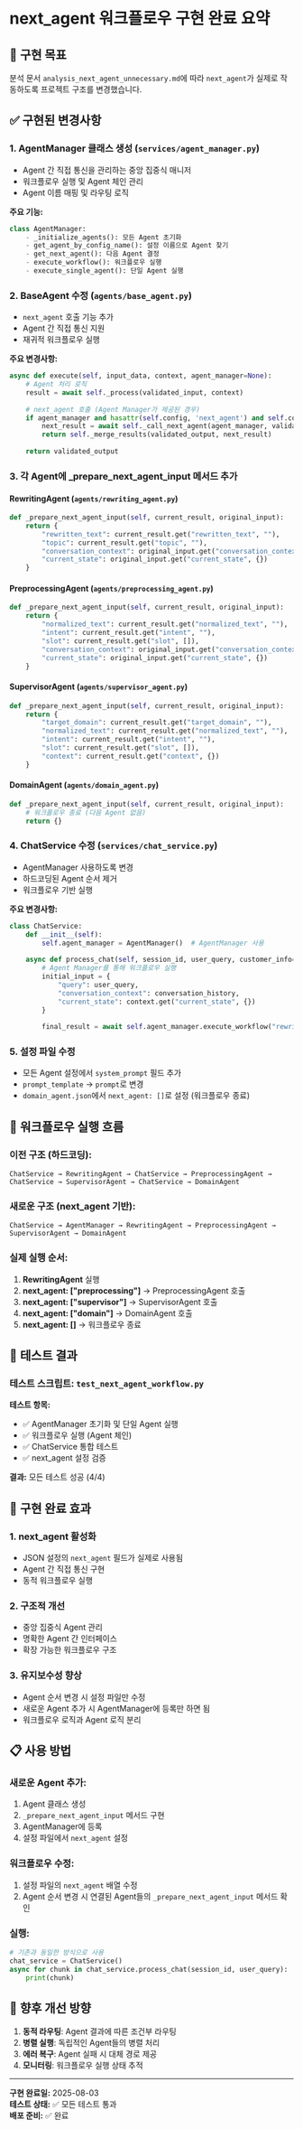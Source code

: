 # next_agent 워크플로우 구현 완료 요약

## 🎯 구현 목표
분석 문서 `analysis_next_agent_unnecessary.md`에 따라 `next_agent`가 실제로 작동하도록 프로젝트 구조를 변경했습니다.

## ✅ 구현된 변경사항

### 1. **AgentManager 클래스 생성** (`services/agent_manager.py`)
- Agent 간 직접 통신을 관리하는 중앙 집중식 매니저
- 워크플로우 실행 및 Agent 체인 관리
- Agent 이름 매핑 및 라우팅 로직

**주요 기능:**
```python
class AgentManager:
    - _initialize_agents(): 모든 Agent 초기화
    - get_agent_by_config_name(): 설정 이름으로 Agent 찾기
    - get_next_agent(): 다음 Agent 결정
    - execute_workflow(): 워크플로우 실행
    - execute_single_agent(): 단일 Agent 실행
```

### 2. **BaseAgent 수정** (`agents/base_agent.py`)
- `next_agent` 호출 기능 추가
- Agent 간 직접 통신 지원
- 재귀적 워크플로우 실행

**주요 변경사항:**
```python
async def execute(self, input_data, context, agent_manager=None):
    # Agent 처리 로직
    result = await self._process(validated_input, context)
    
    # next_agent 호출 (Agent Manager가 제공된 경우)
    if agent_manager and hasattr(self.config, 'next_agent') and self.config.next_agent:
        next_result = await self._call_next_agent(agent_manager, validated_output, input_data, context)
        return self._merge_results(validated_output, next_result)
    
    return validated_output
```

### 3. **각 Agent에 _prepare_next_agent_input 메서드 추가**

#### RewritingAgent (`agents/rewriting_agent.py`)
```python
def _prepare_next_agent_input(self, current_result, original_input):
    return {
        "rewritten_text": current_result.get("rewritten_text", ""),
        "topic": current_result.get("topic", ""),
        "conversation_context": original_input.get("conversation_context", []),
        "current_state": original_input.get("current_state", {})
    }
```

#### PreprocessingAgent (`agents/preprocessing_agent.py`)
```python
def _prepare_next_agent_input(self, current_result, original_input):
    return {
        "normalized_text": current_result.get("normalized_text", ""),
        "intent": current_result.get("intent", ""),
        "slot": current_result.get("slot", []),
        "conversation_context": original_input.get("conversation_context", []),
        "current_state": original_input.get("current_state", {})
    }
```

#### SupervisorAgent (`agents/supervisor_agent.py`)
```python
def _prepare_next_agent_input(self, current_result, original_input):
    return {
        "target_domain": current_result.get("target_domain", ""),
        "normalized_text": current_result.get("normalized_text", ""),
        "intent": current_result.get("intent", ""),
        "slot": current_result.get("slot", []),
        "context": current_result.get("context", {})
    }
```

#### DomainAgent (`agents/domain_agent.py`)
```python
def _prepare_next_agent_input(self, current_result, original_input):
    # 워크플로우 종료 (다음 Agent 없음)
    return {}
```

### 4. **ChatService 수정** (`services/chat_service.py`)
- AgentManager 사용하도록 변경
- 하드코딩된 Agent 순서 제거
- 워크플로우 기반 실행

**주요 변경사항:**
```python
class ChatService:
    def __init__(self):
        self.agent_manager = AgentManager()  # AgentManager 사용
    
    async def process_chat(self, session_id, user_query, customer_info=None):
        # Agent Manager를 통해 워크플로우 실행
        initial_input = {
            "query": user_query,
            "conversation_context": conversation_history,
            "current_state": context.get("current_state", {})
        }
        
        final_result = await self.agent_manager.execute_workflow("rewriting", initial_input, context)
```

### 5. **설정 파일 수정**
- 모든 Agent 설정에서 `system_prompt` 필드 추가
- `prompt_template` → `prompt`로 변경
- `domain_agent.json`에서 `next_agent: []`로 설정 (워크플로우 종료)

## 🔄 워크플로우 실행 흐름

### **이전 구조 (하드코딩):**
```
ChatService → RewritingAgent → ChatService → PreprocessingAgent → ChatService → SupervisorAgent → ChatService → DomainAgent
```

### **새로운 구조 (next_agent 기반):**
```
ChatService → AgentManager → RewritingAgent → PreprocessingAgent → SupervisorAgent → DomainAgent
```

### **실제 실행 순서:**
1. **RewritingAgent** 실행
2. **next_agent: ["preprocessing"]** → PreprocessingAgent 호출
3. **next_agent: ["supervisor"]** → SupervisorAgent 호출  
4. **next_agent: ["domain"]** → DomainAgent 호출
5. **next_agent: []** → 워크플로우 종료

## 🧪 테스트 결과

### **테스트 스크립트:** `test_next_agent_workflow.py`

**테스트 항목:**
- ✅ AgentManager 초기화 및 단일 Agent 실행
- ✅ 워크플로우 실행 (Agent 체인)
- ✅ ChatService 통합 테스트
- ✅ next_agent 설정 검증

**결과:** 모든 테스트 성공 (4/4)

## 🎉 구현 완료 효과

### **1. next_agent 활성화**
- JSON 설정의 `next_agent` 필드가 실제로 사용됨
- Agent 간 직접 통신 구현
- 동적 워크플로우 실행

### **2. 구조적 개선**
- 중앙 집중식 Agent 관리
- 명확한 Agent 간 인터페이스
- 확장 가능한 워크플로우 구조

### **3. 유지보수성 향상**
- Agent 순서 변경 시 설정 파일만 수정
- 새로운 Agent 추가 시 AgentManager에 등록만 하면 됨
- 워크플로우 로직과 Agent 로직 분리

## 📋 사용 방법

### **새로운 Agent 추가:**
1. Agent 클래스 생성
2. `_prepare_next_agent_input` 메서드 구현
3. AgentManager에 등록
4. 설정 파일에서 `next_agent` 설정

### **워크플로우 수정:**
1. 설정 파일의 `next_agent` 배열 수정
2. Agent 순서 변경 시 연결된 Agent들의 `_prepare_next_agent_input` 메서드 확인

### **실행:**
```python
# 기존과 동일한 방식으로 사용
chat_service = ChatService()
async for chunk in chat_service.process_chat(session_id, user_query):
    print(chunk)
```

## 🔮 향후 개선 방향

1. **동적 라우팅**: Agent 결과에 따른 조건부 라우팅
2. **병렬 실행**: 독립적인 Agent들의 병렬 처리
3. **에러 복구**: Agent 실패 시 대체 경로 제공
4. **모니터링**: 워크플로우 실행 상태 추적

---

**구현 완료일:** 2025-08-03  
**테스트 상태:** ✅ 모든 테스트 통과  
**배포 준비:** ✅ 완료 